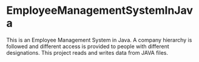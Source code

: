 # EmployeeManagementSystemInJava

This is an Employee Management System in Java. A company hierarchy is followed and different access is provided to people with different designations.
This project reads and writes data from JAVA files.

